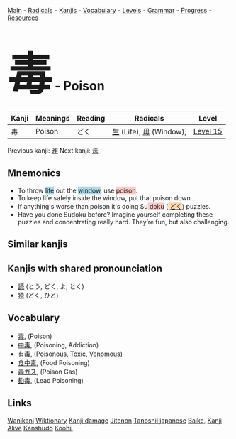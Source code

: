 <style> bigfont {font-size: 100px}</style>
[Main](../README.md) -
[Radicals](../radicals.md) -
[Kanjis](../kanjis.md) -
[Vocabulary](../vocabulary.md) -
[Levels](../levels.md) -
[Grammar](../grammar.md) - 
[Progress](../progress.md) -
[Resources](../resources.md)
# <bigfont> 毒</bigfont> - Poison 

| Kanji | Meanings | Reading | Radicals | Level |
| --- | --- | --- | --- | --- |
| 毒 | Poison | どく | [生](../radicals/生.md) (Life), [毋](../radicals/毋.md) (Window),  | [Level 15](../levels/wk_level15.md) |

Previous kanji: [昨](昨.md) Next kanji: [法](法.md) 

## Mnemonics
 * To throw <span style="background-color:#ADD8E6"> life</span> out the <span style="background-color:#ADD8E6"> window</span>, use <span style="background-color:#ffcccb"> poison</span>.
* To keep life safely inside the window, put that poison down.
* If anything's worse than poison it's doing Su<span style="background-color:#ffcccb"> doku</span> (<span style="background-color:#fed8b1"> [どく](https://jisho.org/search/どく)</span>) puzzles.
* Have you done Sudoku before? Imagine yourself completing these puzzles and concentrating really hard. They’re fun, but also challenging.


## Similar kanjis
 


## Kanjis with shared pronounciation
 * [読](読.md) (とう, どく, よ, とく)
* [独](独.md) (どく, ひと)



## Vocabulary
 * [毒](../vocabulary/毒.md), (Poison)
* [中毒](../vocabulary/毒.md), (Poisoning, Addiction)
* [有毒](../vocabulary/毒.md), (Poisonous, Toxic, Venomous)
* [食中毒](../vocabulary/毒.md), (Food Poisoning)
* [毒ガス](../vocabulary/毒.md), (Poison Gas)
* [鉛毒](../vocabulary/毒.md), (Lead Poisoning)




## Links 


[Wanikani](https://www.wanikani.com/kanji/毒)
[Wiktionary](https://en.wiktionary.org/wiki/毒)
[Kanji damage](http://www.kanjidamage.com/kanji/search?utf8=✓&q=毒)
[Jitenon](https://jitenon.com/kanji/毒)
[Tanoshii japanese](https://www.tanoshiijapanese.com/dictionary/kanji.cfm?k=毒)
[Baike](https://baike.baidu.com/item/毒),
[Kanji Alive](https://app.kanjialive.com/毒)
[Kanshudo](https://www.kanshudo.com/searchmn?q=毒)
[Koohii](https://kanji.koohii.com/study/kanji/毒)
